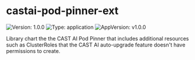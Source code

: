 # castai-pod-pinner-ext

![Version: 1.0.0](https://img.shields.io/badge/Version-1.0.0-informational?style=flat-square) ![Type: application](https://img.shields.io/badge/Type-application-informational?style=flat-square) ![AppVersion: v1.0.0](https://img.shields.io/badge/AppVersion-v1.0.0-informational?style=flat-square)

Library chart the the CAST AI Pod Pinner that includes additional resources such as ClusterRoles that the CAST AI auto-upgrade feature doesn't have permissions to create.

